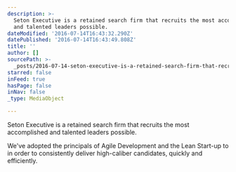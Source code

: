 ```yaml
---
description: >-
  Seton Executive is a retained search firm that recruits the most accomplished
  and talented leaders possible.
dateModified: '2016-07-14T16:43:32.290Z'
datePublished: '2016-07-14T16:43:49.808Z'
title: ''
author: []
sourcePath: >-
  _posts/2016-07-14-seton-executive-is-a-retained-search-firm-that-recruits-the.md
starred: false
inFeed: true
hasPage: false
inNav: false
_type: MediaObject

---
```

Seton Executive is a retained search firm that recruits the most accomplished and talented leaders possible.

We've adopted the principals of Agile Development and the Lean Start-up to in order to consistently deliver high-caliber candidates, quickly and efficiently.
